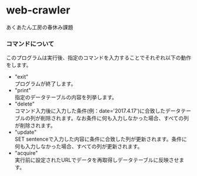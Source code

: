 # web-crawler
あくあたん工房の春休み課題

### コマンドについて
このプログラムは実行後、指定のコマンドを入力することでそれぞれ以下の動作をします。
- "exit"<br>
プログラムが終了します。
- "print"<br>
指定のデータテーブルの内容を列挙します。
- "delete"<br>
コマンド入力後に入力した条件(例：date='2017.4.17')に合致したデータテーブルの列が削除されます。なお条件に何も入力しなかった場合、すべての列が削除されます。
- "update"<br>
SET sentenceで入力した内容に条件に合致した列が更新されます。条件に何も入力しなかった場合、すべての列が更新されます。
- "acquire"<br>
実行前に設定されたURLでデータを再取得しデータテーブルに反映させます。